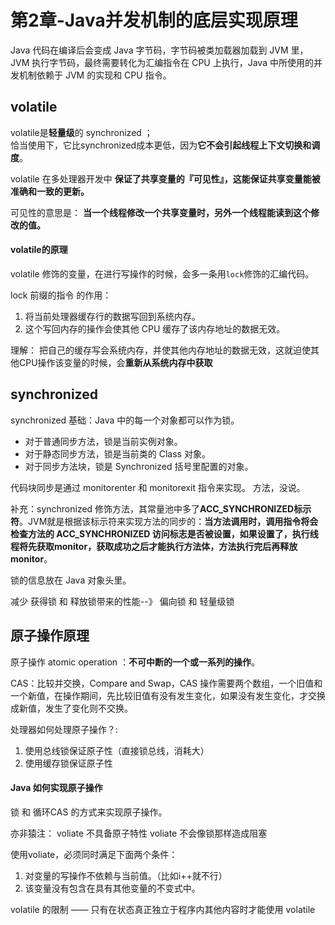 # 第2章-Java并发机制的底层实现原理

Java 代码在编译后会变成 Java 字节码，字节码被类加载器加载到 JVM 里，JVM 执行字节码，最终需要转化为汇编指令在 CPU 上执行，Java 中所使用的并发机制依赖于 JVM 的实现和 CPU 指令。


## volatile

volatile是**轻量级**的 synchronized ；  
恰当使用下，它比synchronized成本更低，因为**它不会引起线程上下文切换和调度**。

volatile 在多处理器开发中 **保证了共享变量的『可见性』，这能保证共享变量能被准确和一致的更新。** 

可见性的意思是： **当一个线程修改一个共享变量时，另外一个线程能读到这个修改的值。**

#### volatile的原理

volatile 修饰的变量，在进行写操作的时候，会多一条用`lock`修饰的汇编代码。

lock 前缀的指令 的作用：

1. 将当前处理器缓存行的数据写回到系统内存。
2. 这个写回内存的操作会使其他 CPU 缓存了该内存地址的数据无效。

理解： 把自己的缓存写会系统内存，并使其他内存地址的数据无效，这就迫使其他CPU操作该变量的时候，会**重新从系统内存中获取**


## synchronized

synchronized 基础：Java 中的每一个对象都可以作为锁。
 
- 对于普通同步方法，锁是当前实例对象。
- 对于静态同步方法，锁是当前类的 Class 对象。
- 对于同步方法块，锁是 Synchronized 括号里配置的对象。

代码块同步是通过 monitorenter 和 monitorexit 指令来实现。
方法，没说。

补充：synchronized 修饰方法，其常量池中多了**ACC_SYNCHRONIZED标示符**。JVM就是根据该标示符来实现方法的同步的：**当方法调用时，调用指令将会检查方法的 ACC_SYNCHRONIZED 访问标志是否被设置，如果设置了，执行线程将先获取monitor，获取成功之后才能执行方法体，方法执行完后再释放monitor**。


锁的信息放在 Java 对象头里。


 减少 获得锁 和 释放锁带来的性能--》 偏向锁 和 轻量级锁


## 原子操作原理

原子操作 atomic operation ：**不可中断的一个或一系列的操作**。

CAS：比较并交换，Compare and Swap，CAS 操作需要两个数组，一个旧值和一个新值，在操作期间，先比较旧值有没有发生变化，如果没有发生变化，才交换成新值，发生了变化则不交换。


处理器如何处理原子操作？:

1. 使用总线锁保证原子性（直接锁总线，消耗大）
2. 使用缓存锁保证原子性


#### Java 如何实现原子操作

锁 和 循环CAS 的方式来实现原子操作。




亦非猿注：
voliate 不具备原子特性
voliate 不会像锁那样造成阻塞

使用voliate，必须同时满足下面两个条件：

1. 对变量的写操作不依赖与当前值。（比如i++就不行）
2. 该变量没有包含在具有其他变量的不变式中。

 volatile 的限制 —— 只有在状态真正独立于程序内其他内容时才能使用 volatile


